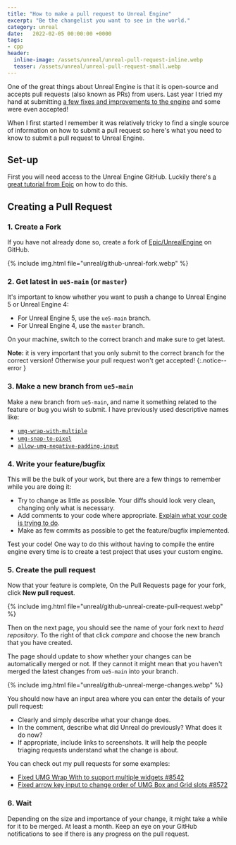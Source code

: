 ```yaml
---
title: "How to make a pull request to Unreal Engine"
excerpt: "Be the changelist you want to see in the world."
category: unreal
date:   2022-02-05 00:00:00 +0000
tags:
- cpp
header:
  inline-image: /assets/unreal/unreal-pull-request-inline.webp
  teaser: /assets/unreal/unreal-pull-request-small.webp
---
```


One of the great things about Unreal Engine is that it is open-source and
accepts pull requests (also known as PRs) from users. Last year I tried my hand at submitting [a few
fixes and improvements to the engine](https://github.com/EpicGames/UnrealEngine/pulls?q=is%3Apr+author%3Abenui-dev) and some were even accepted!

When I first started I remember it was relatively tricky to find a single
source of information on how to submit a pull request so here's what you need
to know to submit a pull request to Unreal Engine.

## Set-up

First you will need access to the Unreal Engine GitHub. Luckily there's [a great
tutorial from Epic](https://www.unrealengine.com/en-US/ue-on-github) on how to
do this.


## Creating a Pull Request


### 1. Create a Fork

If you have not already done so, create a fork of
[Epic/UnrealEngine](https://github.com/EpicGames/UnrealEngine) on GitHub.

{%
include img.html
file="unreal/github-unreal-fork.webp"
%}

### 2. Get latest in `ue5-main` (or `master`)

It's important to know whether you want to push a change to Unreal Engine 5 or
Unreal Engine 4:

* For Unreal Engine 5, use the `ue5-main` branch.
* For Unreal Engine 4, use the `master` branch.

On your machine, switch to the correct branch and make sure to get latest.

**Note:** it is very important that you only submit to the correct branch
for the correct version! Otherwise your pull request won't get accepted!
{:.notice--error }

### 3. Make a new branch from `ue5-main`

Make a new branch from `ue5-main`, and name it something related to the
feature or bug you wish to submit. I have previously used descriptive names
like:
* [`umg-wrap-with-multiple`](https://github.com/benui-dev/UnrealEngine/tree/umg-wrap-with-multiple)
* [`umg-snap-to-pixel`](https://github.com/benui-dev/UnrealEngine/umg-snap-to-pixel)
* [`allow-umg-negative-padding-input`](https://github.com/benui-dev/UnrealEngine/allow-umg-negative-padding-input)

### 4. Write your feature/bugfix

This will be the bulk of your work, but there are a few things to remember
while you are doing it:

- Try to change as little as possible. Your diffs should look very clean,
  changing only what is necessary.
- Add comments to your code where appropriate. [Explain what your code is trying to do](https://github.com/EpicGames/UnrealEngine/pull/8542/files#diff-34bd69e6776538cc9995c6192daa4fbce6d5ff9aefb6332e6b7165da4a6fd118R708-R709).
- Make as few commits as possible to get the feature/bugfix implemented.

Test your code! One way to do this without having to compile the entire engine
every time is to create a test project that uses your custom engine.

### 5. Create the pull request

Now that your feature is complete, On the Pull Requests page for your fork, click **New pull request**.

{%
include img.html
file="unreal/github-unreal-create-pull-request.webp"
%}

Then on the next page, you should see the name of your fork next to *head repository*. To the right of that click *compare* and choose the new branch that you have created.

The page should update to show whether your changes can be automatically merged
or not. If they cannot it might mean that you haven't merged the latest changes
from `ue5-main` into your branch.

{%
include img.html
file="unreal/github-unreal-merge-changes.webp"
%}

You should now have an input area where you can enter the details of your pull
request:

* Clearly and simply describe what your change does.
* In the comment, describe what did Unreal do previously? What does it do now?
* If appropriate, include links to screenshots. It will help the people
  triaging requests understand what the change is about.

You can check out my pull requests for some examples:
* [Fixed UMG Wrap With to support multiple widgets #8542](https://github.com/EpicGames/UnrealEngine/pull/8542)
* [Fixed arrow key input to change order of UMG Box and Grid slots #8572](https://github.com/EpicGames/UnrealEngine/pull/8572)


### 6. Wait

Depending on the size and importance of your change, it might take a while for
it to be merged. At least a month. Keep an eye on your GitHub notifications to
see if there is any progress on the pull request.
